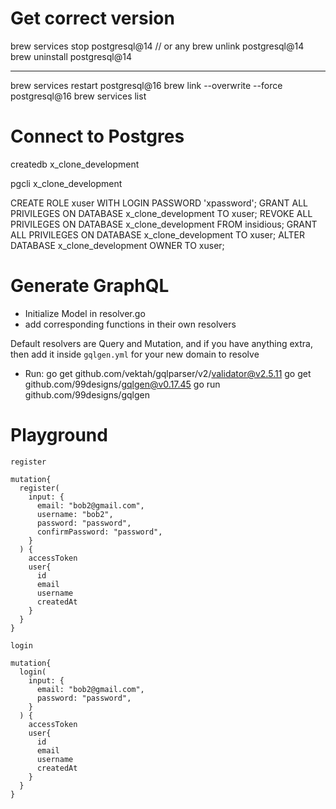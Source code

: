# Get correct version

brew services stop postgresql@14 // or any
brew unlink postgresql@14
brew uninstall postgresql@14

---

brew services restart postgresql@16
brew link --overwrite --force postgresql@16
brew services list

# Connect to Postgres

createdb x_clone_development

pgcli x_clone_development

CREATE ROLE xuser WITH LOGIN PASSWORD 'xpassword';
GRANT ALL PRIVILEGES ON DATABASE x_clone_development TO xuser;
REVOKE ALL PRIVILEGES ON DATABASE x_clone_development FROM insidious;
GRANT ALL PRIVILEGES ON DATABASE x_clone_development TO xuser;
ALTER DATABASE x_clone_development OWNER TO xuser;


# Generate GraphQL 
* Initialize Model in resolver.go
* add corresponding functions in their own resolvers

Default resolvers are Query and Mutation, and if you have anything extra, then add it inside `gqlgen.yml` for your new domain to resolve

* Run:
    go get github.com/vektah/gqlparser/v2/validator@v2.5.11
    go get github.com/99designs/gqlgen@v0.17.45
    go run github.com/99designs/gqlgen



# Playground


`register`

```
mutation{
  register(
    input: {
      email: "bob2@gmail.com",
      username: "bob2",
      password: "password",
      confirmPassword: "password",
    }
  ) {
    accessToken
    user{
      id
      email
      username
      createdAt
    }
  }
}
```

`login`

```
mutation{
  login(
    input: {
      email: "bob2@gmail.com",
      password: "password",
    }
  ) {
    accessToken
    user{
      id
      email
      username
      createdAt
    }
  }
}
```
